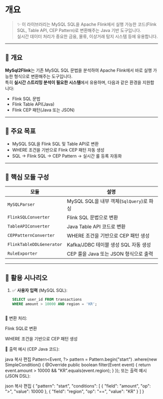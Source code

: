 # 개요

> ✨ 이 라이브러리는 MySQL SQL을 Apache Flink에서 실행 가능한 코드(Flink SQL, Table API, CEP Pattern)로 변환해주는 Java 기반 도구입니다.  
> 실시간 데이터 처리가 중요한 금융, 물류, 이상거래 탐지 시스템 등에 유용합니다.

---

## 📘 개요

**MySql2Flink**는 기존 MySQL SQL 문법을 분석하여 Apache Flink에서 바로 실행 가능한 형식으로 변환해주는 도구입니다.  
특히 **실시간 스트리밍 분석이 필요한 시스템**에서 유용하며, 다음과 같은 환경을 지원합니다:

- Flink SQL 문법
- Flink Table API(Java)
- Flink CEP 패턴(Java 또는 JSON)

---

## 🎯 주요 목표

- MySQL SQL을 Flink SQL 및 Table API로 변환
- WHERE 조건을 기반으로 Flink CEP 패턴 자동 생성
- SQL → Flink SQL → CEP Pattern → 실시간 룰 등록 자동화

---

## 🧩 핵심 모듈 구성

| 모듈 | 설명 |
|------|------|
| `MySQLParser` | MySQL SQL을 내부 객체(`SqlQuery`)로 파싱 |
| `FlinkSQLConverter` | Flink SQL 문법으로 변환 |
| `TableAPIConverter` | Java Table API 코드로 변환 |
| `CEPPatternConverter` | WHERE 조건을 기반으로 CEP 패턴 생성 |
| `FlinkTableDDLGenerator` | Kafka/JDBC 테이블 생성 SQL 자동 생성 |
| `RuleExporter` | CEP 룰을 Java 또는 JSON 형식으로 출력 |

---

## 📌 활용 시나리오

1. ✅ **사용자 입력** (MySQL SQL):
   ```sql
   SELECT user_id FROM transactions
   WHERE amount > 10000 AND region = 'KR';



🔄 변환 처리:

Flink SQL로 변환

WHERE 조건을 기반으로 CEP 패턴 생성

🚀 출력 예시 (CEP Java 코드):

java
복사
편집
Pattern<Event, ?> pattern = Pattern.<Event>begin("start")
    .where(new SimpleCondition<Event>() {
        @Override
        public boolean filter(Event event) {
            return event.amount > 10000 && "KR".equals(event.region);
        }
    });
또는 출력 예시 (JSON DSL):

json
복사
편집
{
  "pattern": "start",
  "conditions": [
    { "field": "amount", "op": ">", "value": 10000 },
    { "field": "region", "op": "==", "value": "KR" }
  ]
}

